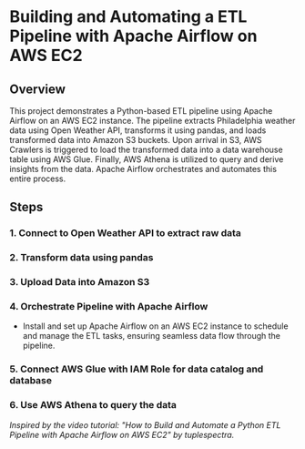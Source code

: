 # Building and Automating a ETL Pipeline with Apache Airflow on AWS EC2

## Overview
This project demonstrates a Python-based ETL pipeline using Apache Airflow on an AWS EC2 instance. The pipeline extracts Philadelphia weather data using Open Weather API, transforms it using pandas, and loads transformed data into Amazon S3 buckets. Upon arrival in S3, AWS Crawlers is triggered to load the transformed data into a data warehouse table using AWS Glue. Finally, AWS Athena is utilized to query and derive insights from the data. Apache Airflow orchestrates and automates this entire process.


## Steps
### 1. Connect to Open Weather API to extract raw data
### 2. Transform data using pandas
### 3. Upload Data into Amazon S3
### 4. Orchestrate Pipeline with Apache Airflow
- Install and set up Apache Airflow on an AWS EC2 instance to schedule and manage the ETL tasks, ensuring seamless data flow through the pipeline.
### 5. Connect AWS Glue with IAM Role for data catalog and database
### 6. Use AWS Athena to query the data

_Inspired by the video tutorial: "How to Build and Automate a Python ETL Pipeline with Apache Airflow on AWS EC2" by tuplespectra._